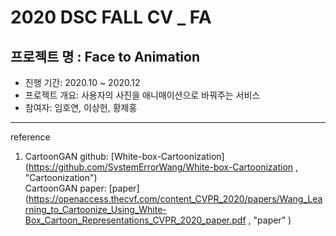 # 2020 DSC FALL CV _ FA

## 프로젝트 명 : Face to Animation

- 진행 기간: 2020.10 ~ 2020.12
- 프로젝트 개요: 사용자의 사진을 애니매이션으로 바꿔주는 서비스  
- 참여자: 임호연, 이상헌, 황제홍


---
reference
1. CartoonGAN github: [White-box-Cartoonization](https://github.com/SystemErrorWang/White-box-Cartoonization , "Cartoonization")    
   CartoonGAN paper: [paper](https://openaccess.thecvf.com/content_CVPR_2020/papers/Wang_Learning_to_Cartoonize_Using_White-Box_Cartoon_Representations_CVPR_2020_paper.pdf , "paper" )
